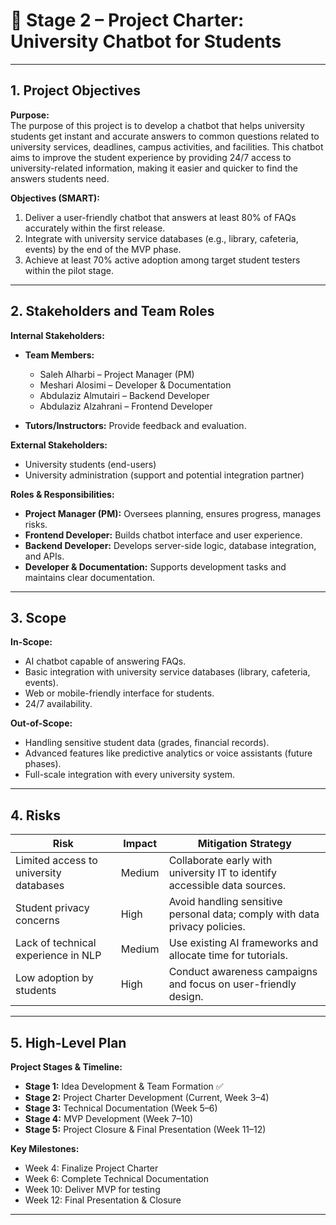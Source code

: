 # 📄 Stage 2 – Project Charter: University Chatbot for Students

---

## 1. Project Objectives

**Purpose:**  
The purpose of this project is to develop a chatbot that helps university students get instant and accurate answers to common questions related to university services, deadlines, campus activities, and facilities. This chatbot aims to improve the student experience by providing 24/7 access to university-related information, making it easier and quicker to find the answers students need.

**Objectives (SMART):**  
1. Deliver a user-friendly chatbot that answers at least 80% of FAQs accurately within the first release.  
2. Integrate with university service databases (e.g., library, cafeteria, events) by the end of the MVP phase.  
3. Achieve at least 70% active adoption among target student testers within the pilot stage.  

---

## 2. Stakeholders and Team Roles

**Internal Stakeholders:**  
- **Team Members:**  
  - Saleh Alharbi – Project Manager (PM)  
  - Meshari Alosimi – Developer & Documentation
  - Abdulaziz Almutairi – Backend Developer  
  - Abdulaziz Alzahrani – Frontend Developer  

- **Tutors/Instructors:** Provide feedback and evaluation.  

**External Stakeholders:**  
- University students (end-users)  
- University administration (support and potential integration partner)  

**Roles & Responsibilities:**  
- **Project Manager (PM):** Oversees planning, ensures progress, manages risks.  
- **Frontend Developer:** Builds chatbot interface and user experience.  
- **Backend Developer:** Develops server-side logic, database integration, and APIs.  
- **Developer & Documentation:** Supports development tasks and maintains clear documentation.  

---

## 3. Scope

**In-Scope:**  
- AI chatbot capable of answering FAQs.  
- Basic integration with university service databases (library, cafeteria, events).  
- Web or mobile-friendly interface for students.  
- 24/7 availability.  

**Out-of-Scope:**  
- Handling sensitive student data (grades, financial records).  
- Advanced features like predictive analytics or voice assistants (future phases).  
- Full-scale integration with every university system.  

---

## 4. Risks

| Risk | Impact | Mitigation Strategy |
|------|--------|---------------------|
| Limited access to university databases | Medium | Collaborate early with university IT to identify accessible data sources. |
| Student privacy concerns | High | Avoid handling sensitive personal data; comply with data privacy policies. |
| Lack of technical experience in NLP | Medium | Use existing AI frameworks and allocate time for tutorials. |
| Low adoption by students | High | Conduct awareness campaigns and focus on user-friendly design. |

---

## 5. High-Level Plan

**Project Stages & Timeline:**  

- **Stage 1:** Idea Development & Team Formation ✅  
- **Stage 2:** Project Charter Development (Current, Week 3–4)  
- **Stage 3:** Technical Documentation (Week 5–6)  
- **Stage 4:** MVP Development (Week 7–10)  
- **Stage 5:** Project Closure & Final Presentation (Week 11–12)  

**Key Milestones:**  
- Week 4: Finalize Project Charter  
- Week 6: Complete Technical Documentation  
- Week 10: Deliver MVP for testing  
- Week 12: Final Presentation & Closure  

---
